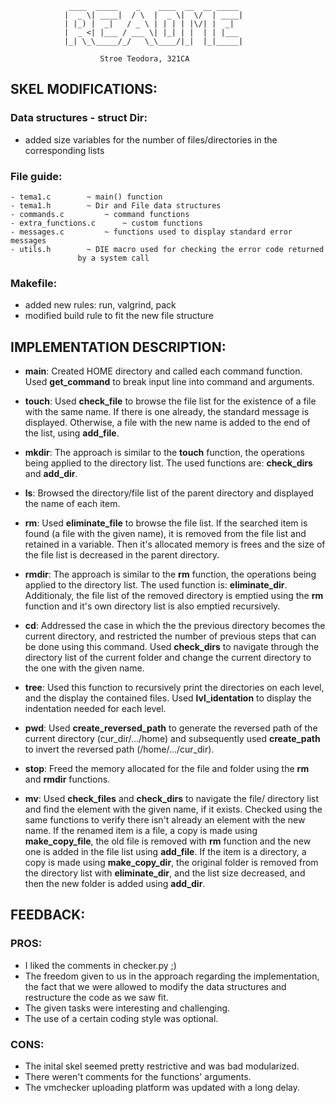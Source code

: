 				 ____  _____    _    ____  __  __ _____ 
				|  _ \| ____|  / \  |  _ \|  \/  | ____|
				| |_) |  _|   / _ \ | | | | |\/| |  _|
				|  _ <| |___ / ___ \| |_| | |  | | |___ 
				|_| \_\_____/_/   \_\____/|_|  |_|_____|

						Stroe Teodora, 321CA

## SKEL MODIFICATIONS:

 ### Data structures - struct Dir:
- added size variables for the number of files/directories in the 
  corresponding lists

 ### File guide:
 
	- tema1.c		 ~ main() function
	- tema1.h		 ~ Dir and File data structures
	- commands.c		 ~ command functions
	- extra_functions.c 	 ~ custom functions
	- messages.c		 ~ functions used to display standard error messages
	- utils.h		 ~ DIE macro used for checking the error code returned
				   by a system call

 ### Makefile:
- added new rules: run, valgrind, pack
- modified build rule to fit the new file structure

## IMPLEMENTATION DESCRIPTION:

- **main**: Created HOME directory and called each command function. Used 
**get_command** to break input line into command and arguments.

- **touch**: Used **check_file** to browse the file list for the existence 
of a file with the same name. If there is one already, the standard 
message is displayed. Otherwise, a file with the new name is added to the 
end of the list, using **add_file**.

- **mkdir**: The approach is similar to the **touch** function, the 
operations being applied to the directory list. The used functions are: 
**check_dirs** and **add_dir**.

- **ls**: Browsed the directory/file list of the parent directory and 
displayed the name of each item.

- **rm**: Used **eliminate_file** to browse the file list. If the searched
item is found (a file with the given name), it is removed from the file
list and retained in a variable. Then it's allocated memory is frees and
the size of the file list is decreased in the parent directory.

- **rmdir**:  The approach is similar to the **rm** function, the 
operations being applied to the directory list. The used function is: 
**eliminate_dir**. Additionaly, the file list of the removed directory is
emptied using the **rm** function and it's own directory list is also 
emptied recursively.

- **cd**: Addressed the case in which the the previous directory becomes 
the current directory, and restricted the number of previous steps that 
can be done using this command. Used **check_dirs** to navigate through 
the directory list of the current folder and change the current directory 
to the one with the given name.

- **tree**: Used this function to recursively print the directories on
each level, and the display the contained files. Used **lvl_identation**
to display the indentation needed for each level.

- **pwd**: Used **create_reversed_path** to generate the reversed path
of the current directory (cur_dir/.../home) and subsequently used 
**create_path** to invert the reversed path (/home/.../cur_dir).

- **stop**:  Freed the memory allocated for the file and folder using the
**rm** and **rmdir** functions.

- **mv**: Used **check_files** and **check_dirs** to navigate the file/
directory list and find the element with the given name, if it exists.
Checked using the same functions to verify there isn't already an element
with the new name. If the renamed item is a file, a copy is made using
**make_copy_file**, the old file is removed with **rm** function and the
new one is added in the file list using **add_file**. If the item is a
directory, a copy is made using **make_copy_dir**, the original folder
is removed from the directory list with **eliminate_dir**, and the list
size decreased, and then the new folder is added using **add_dir**.

## FEEDBACK:

 ### PROS:
- I liked the comments in checker.py ;)
- The freedom given to us in the approach regarding the implementation, 
the fact that we were allowed to modify the data structures and 
restructure the code as we saw fit.
- The given tasks were interesting and challenging.
- The use of a certain coding style was optional.

 ### CONS:
- The inital skel seemed pretty restrictive and was bad modularized.
- There weren't comments for the functions' arguments.
- The vmchecker uploading platform was updated with a long delay.
